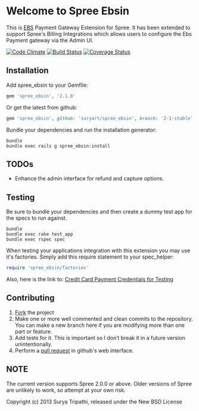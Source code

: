 # Welcome to Spree Ebsin

This is [EBS](http://www.ebs.in) Payment Gateway Extension for Spree. It has been extended to support Spree's Billing Integrations which allows users to configure the Ebs Payment gateway via the Admin UI.

[![Code Climate](https://codeclimate.com/github/suryart/spree_ebsin.png)](https://codeclimate.com/github/suryart/spree_ebsin)
[![Build Status](https://travis-ci.org/suryart/spree_ebsin.png?branch=2-1-stable)](https://travis-ci.org/suryart/spree_ebsin)
[![Coverage Status](https://coveralls.io/repos/suryart/spree_ebsin/badge.png)](https://coveralls.io/r/suryart/spree_ebsin)

Installation
------------

Add spree_ebsin to your Gemfile:

```ruby
gem 'spree_ebsin', '2.1.0'
```

Or get the latest from github:

```ruby
gem 'spree_ebsin', github: 'suryart/spree_ebsin', branch: '2-1-stable'
```

Bundle your dependencies and run the installation generator:

```shell
bundle
bundle exec rails g spree_ebsin:install
```

## TODOs

* Enhance the admin interface for refund and capture options.

## Testing

Be sure to bundle your dependencies and then create a dummy test app for the specs to run against.

```shell
bundle
bundle exec rake test_app
bundle exec rspec spec
```

When testing your applications integration with this extension you may use it's factories.
Simply add this require statement to your spec_helper:

```ruby
require 'spree_ebsin/factories'
```

Also, here is the link to: [Credit Card Payment Credentials for Testing](https://support.ebs.in/app/index.php?/default_import/Knowledgebase/Article/View/500/0/what-is-the-test-card-credentials-for-verifying-the-payment-option-in-test-mode)


## Contributing

1. [Fork](https://help.github.com/articles/fork-a-repo) the project
2. Make one or more well commented and clean commits to the repository. You can make a new branch here if you are modifying more than one part or feature.
3. Add tests for it. This is important so I don’t break it in a future version unintentionally.
4. Perform a [pull request](https://help.github.com/articles/using-pull-requests) in github's web interface.

## NOTE

The current version supports Spree 2.0.0 or above. Older versions of Spree are unlikely to work, so attempt at your own risk.

Copyright (c) 2013 Surya Tripathi, released under the New BSD License
